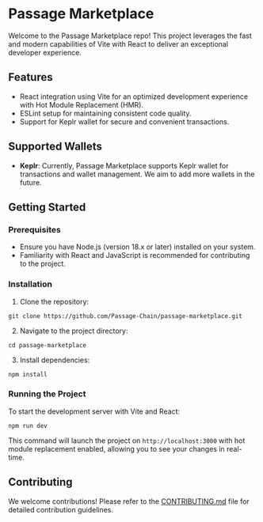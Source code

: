 # Passage Marketplace

Welcome to the Passage Marketplace repo! This project leverages the fast and modern capabilities of Vite with React to deliver an exceptional developer experience.

## Features

- React integration using Vite for an optimized development experience with Hot Module Replacement (HMR).
- ESLint setup for maintaining consistent code quality.
- Support for Keplr wallet for secure and convenient transactions.

## Supported Wallets

- **Keplr**: Currently, Passage Marketplace supports Keplr wallet for transactions and wallet management. We aim to add more wallets in the future.

## Getting Started

### Prerequisites

- Ensure you have Node.js (version 18.x or later) installed on your system.
- Familiarity with React and JavaScript is recommended for contributing to the project.

### Installation

1. Clone the repository:

`git clone https://github.com/Passage-Chain/passage-marketplace.git`

2. Navigate to the project directory:

`cd passage-marketplace`

3. Install dependencies:

`npm install`

### Running the Project

To start the development server with Vite and React:

`npm run dev`

This command will launch the project on `http://localhost:3000` with hot module replacement enabled, allowing you to see your changes in real-time.

## Contributing

We welcome contributions! Please refer to the [CONTRIBUTING.md](CONTRIBUTING.md) file for detailed contribution guidelines.
